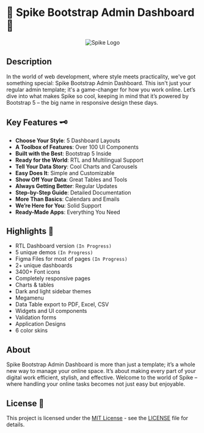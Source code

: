 # 🚀 Spike Bootstrap Admin Dashboard 🚀


<div align="center">
    <img src="https://www.wrappixel.com/wp-content/uploads/edd/2023/09/spike-bootstrap-admin-dashboard-prev-img.jpg" alt="Spike Logo">
</div>

## Description 

In the world of web development, where style meets practicality, we've got something special: Spike Bootstrap Admin Dashboard. This isn't just your regular admin template; it's a game-changer for how you work online. Let’s dive into what makes Spike so cool, keeping in mind that it’s powered by Bootstrap 5 – the big name in responsive design these days.

## Key Features 🗝️

- **Choose Your Style**: 5 Dashboard Layouts
- **A Toolbox of Features**: Over 100 UI Components
- **Built with the Best**: Bootstrap 5 Inside
- **Ready for the World**: RTL and Multilingual Support
- **Tell Your Data Story**: Cool Charts and Carousels
- **Easy Does It**: Simple and Customizable
- **Show Off Your Data**: Great Tables and Tools
- **Always Getting Better**: Regular Updates
- **Step-by-Step Guide**: Detailed Documentation
- **More Than Basics**: Calendars and Emails
- **We’re Here for You**: Solid Support
- **Ready-Made Apps**: Everything You Need

## Highlights 💖

- RTL Dashboard version `(In Progress)`
- 5 unique demos `(In Progress)`
- Figma Files for most of pages `(In Progress)`
- 2+ unique dashboards
- 3400+ Font icons
- Completely responsive pages
- Charts & tables
- Dark and light sidebar themes
- Megamenu
- Data Table export to PDF, Excel, CSV
- Widgets and UI components
- Validation forms
- Application Designs
- 6 color skins

## About

Spike Bootstrap Admin Dashboard is more than just a template; it’s a whole new way to manage your online space. It’s about making every part of your digital work efficient, stylish, and effective. Welcome to the world of Spike – where handling your online tasks becomes not just easy but enjoyable.

## License 🪪

This project is licensed under the [MIT License](https://opensource.org/licenses/MIT) - see the [LICENSE](LICENSE) file for details.
